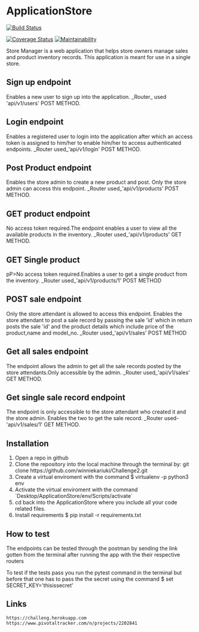# ApplicationStore
[![Build Status](https://travis-ci.org/winniekariuki/Challenge2.svg?branch=develop)](https://travis-ci.org/winniekariuki/Challenge2)
 
[![Coverage Status](https://coveralls.io/repos/github/winniekariuki/Challenge2/badge.svg?branch=develop)](https://coveralls.io/github/winniekariuki/Challenge2?branch=develop)
[![Maintainability](https://api.codeclimate.com/v1/badges/7208309d388e16f5a084/maintainability)](https://codeclimate.com/github/winniekariuki/Challenge2/maintainability)

<div>Store Manager is a web application that helps store owners manage sales and
product inventory records. This application is meant for use in a single store.</div>

<h2>Sign up endpoint</h2>
<p>Enables a new user to sign up into the application.
_Router_ used 'api/v1/users' POST METHOD.</p>

<h2>Login endpoint</h2>
<p>Enables a registered user to login into the application after which an 
access token is assigned to him/her to enable him/her to access 
authenticated endpoints.
_Router used_'api/v1/login' POST METHOD.</p>
<h2>Post Product endpoint</h2>
<p>Enables the store admin to create a new product and post.
Only the store admin can access this endpoint.
_Router used_'api/v1/products' POST METHOD.</p>
<h2>GET product endpoint</h2>
<p>No access token required.The endpoint enables a user to
view all the available products in the inventory.
_Router used_'api/v1/products' GET METHOD.</p>
<h2>GET Single product</h2>
pP>No access token required.Enables a user to get a single
product from the inventory.
_Router used_'api/v1/products/1' POST METHOD</p>
<h2>POST sale endpoint</h2>
<p>Only the store attendant is allowed to access this endpoint.
Enables the store attendant to post a sale record by passing the sale 'id' which 
in return posts the sale 'id' and the product details which include price of the product,name and model_no.
_Router used_'api/v1/sales' POST METHOD</p>
<h2>Get all sales endpoint</h2>
<p>The endpoint allows the admin to get all the sale records posted
by the store attendants.Only accessible by the admin.
_Router used_'api/v1/sales' GET METHOD.</p>
<h2>Get single sale record endpoint</h2>
<P>The endpoint is only accessible to the store attendant who created it and the store admin.
Enables the two to get the sale record.
_Router used-'api/v1/sales/1' GET METHOD.</p>

<div><h2>Installation</h2>
  <ol>
     <li>Open a repo in github</li>
     <li>Clone the repository into the local machine through the terminal by: git clone https://github.com/winniekariuki/Challenge2.git</li>
     <li>Create a virtual enviroment with the command $ virtualenv -p python3 env</li>
     <li>Activate the virtual enviroment with the command `Desktop/ApplicationStore/env/Scripts/activate`</li>
    <li>cd back into the ApplicationStore where you include all your code related files.</li>
    <li>Install requirements $ pip install -r requirements.txt</li>
  </ol>
</div>
<div><h2>How to test</h2>
  <p>The endpoints can be tested through the postman by sending the link gotten from the terminal after running the app with the their respective routers</p>
  <p>To test if the tests pass you run the pytest command in the terminal but before that one has to pass the the secret using the command $ set SECRET_KEY='thisissecret'</p>
</div>
<div>
  <h2>Links</h2>
 
    https://challeng.herokuapp.com
    https://www.pivotaltracker.com/n/projects/2202841
 
  
</div>

